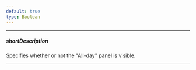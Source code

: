 ```yaml
---
default: true
type: Boolean
---
```

---
##### shortDescription
Specifies whether or not the "All-day" panel is visible.

---
